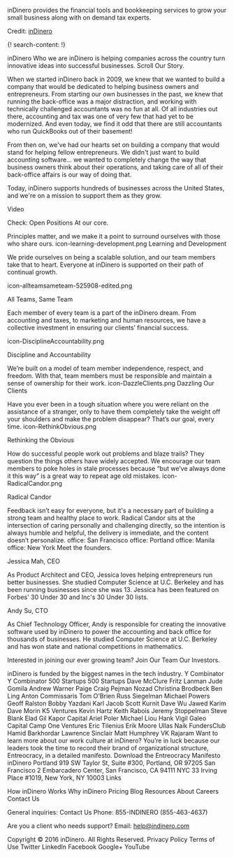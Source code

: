
inDinero provides the financial tools and bookkeeping services to grow your small business along with on demand tax experts.

Credit: [inDinero](http://www.indinero.com/)


{! search-content: !}

inDinero
Who we are
inDinero is helping companies across the country turn innovative ideas into successful businesses.
Scroll
Our Story.

When we started inDinero back in 2009, we knew that we wanted to build a company that would be dedicated to helping business owners and entrepreneurs. From starting our own businesses in the past, we knew that running the back-office was a major distraction, and working with technically challenged accountants was no fun at all. Of all industries out there, accounting and tax was one of very few that had yet to be modernized. And even today, we find it odd that there are still accountants who run QuickBooks out of their basement!

From then on, we've had our hearts set on building a company that would stand for helping fellow entrepreneurs. We didn't just want to build accounting software... we wanted to completely change the way that business owners think about their operations, and taking care of all of their back-office affairs is our way of doing that.

Today, inDinero supports hundreds of businesses across the United States, and we're on a mission to support them as they grow.

 Video

Check:
Open Positions
At our core.

Principles matter, and we make it a point to surround ourselves with those who share ours.
icon-learning-development.png
Learning and Development

We pride ourselves on being a scalable solution, and our team members take that to heart. Everyone at inDinero is supported on their path of continual growth.
 
 icon-allteamsameteam-525908-edited.png

All Teams, Same Team

Each member of every team is a part of the inDinero dream. From accounting and taxes, to marketing and human resources, we have a collective investment in ensuring our clients’ financial success.
 
 icon-DisciplineAccountability.png

Discipline and Accountability

We’re built on a model of team member independence, respect, and freedom. With that, team members must be responsible and maintain a sense of ownership for their work.
 icon-DazzleClients.png
Dazzling Our Clients

Have you ever been in a tough situation where you were reliant on the assistance of a stranger, only to have them completely take the weight off your shoulders and make the problem disappear?
That’s our goal, every time.
 icon-RethinkObvious.png

Rethinking the Obvious

How do successful people work out problems and blaze trails? They question the things others have widely accepted. We encourage our team members to poke holes in stale processes because “but we’ve always done it this way” is a great way to repeat age old mistakes.
 icon-RadicalCandor.png

Radical Candor

Feedback isn’t easy for everyone, but it's a necessary part of building a strong team and healthy place to work. Radical Candor sits at the intersection of caring personally and challenging directly, so the intention is always humble and helpful, the delivery is immediate, and the content doesn’t personalize.
office:
San Francisco
office:
Portland
office:
Manila
office:
New York
Meet the founders.

Jessica Mah, CEO

As Product Architect and CEO, Jessica loves helping entrepreneurs run better businesses. She studied Computer Science at U.C. Berkeley and has been running businesses since she was 13. Jessica has been featured on Forbes' 30 Under 30 and Inc's 30 Under 30 lists.

Andy Su, CTO

As Chief Technology Officer, Andy is responsible for creating the innovative software used by inDinero to power the accounting and back office for thousands of businesses. He studied Computer Science at U.C. Berkeley and has won state and national competitions in mathematics.

Interested in joining our ever growing team? Join Our Team
Our Investors.

inDinero is funded by the biggest names in the tech industry.
Y Combinator Y Combinator
500 Startups 500 Startups
Dave McClure
Fritz Lanman
Jude Gomila
Andrew Warner
Paige Craig
Pejman Nozad
Christina Brodbeck
Ben Ling
Anton Commissaris
Tom O'Brien
Russ Siegelman
Michael Powers
Geoff Ralston
Bobby Yazdani
Karl Jacob
Scott Kurnit
Dave Wu
Jawed Karim
Dave Morin
K5 Ventures
Kevin Hartz
Keith Rabois
Jeremy Stoppelman
Steve Blank
Elad Gil
Kapor Capital
Ariel Poler
Michael Liou
Hank Vigil
Galeo Capital
Camp One Ventures
Eric Tilenius
Erik Moore
Ullas Naik
FundersClub
Hamid Barkhordar
Lawrence Sinclair
Matt Humphrey
VK Rajaram
Want to learn more about our work culture at inDinero? You’re in luck because our leaders took the time to record their brand of organizational structure, Entreocracy, in a detailed manifesto.
Download the Entreocracy Manifesto
inDinero
Portland
919 SW Taylor St, Suite #300, Portland, OR 97205
San Francisco
2 Embarcadero Center, San Francisco, CA 94111
NYC
33 Irving Place #1019, New York, NY 10003
Links

How inDinero Works
Why inDinero
Pricing
Blog
Resources
About
Careers
Contact Us

General inquiries: Contact Us
Phone: 855-INDINERO (855-463-4637)

Are you a client who needs support?
Email: help@indinero.com

Copyright © 2016 inDinero. All Rights Reserved. Privacy Policy   Terms of Use Twitter LinkedIn Facebook Google+ YouTube

